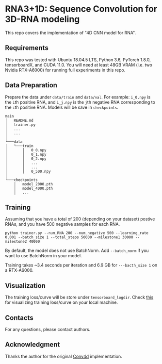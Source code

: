 # RNA3+1D: Sequence Convolution for 3D-RNA modeling
This repo covers the implementation of "4D CNN model for RNA".

## Requirements
This repo was tested with Ubuntu 18.04.5 LTS, Python 3.6, PyTorch 1.8.0, tensorboardX, and CUDA 11.0. You will need at least 48GB VRAM (i.e. two Nvidia RTX-A6000) for running full experiments in this repo.

## Data Preparation
Prepare the data under ```data/train``` and ```data/val```. For example: ```i_0.npy``` is the `i`th positive RNA, and  ```i_j.npy``` is the `j`th negative RNA corresponding to the `i`th positive RNA. Models will be save in ```checkpoints```.
```
main
│   README.md
│   trainer.py   
│   ...
│   ...   
│
└───data   
│   └───train
│       │   0_0.npy
│       │   0_1.npy
│       │   0_2.npy
│       │   ...
│       │   ...
│       │   0_500.npy
│   
└───checkpoints
    │   model_2000.pth
    │   model_4000.pth
    │   ...
```


## Training
Assuming that you have a total of 200 (depending on your dataset) postive RNAs, and you have 500 negative samples for each RNA.
```
python trainer.py --num_RNA 200 --num_negative 500 --learning_rate 0.001 --batch_size 1 --total_steps 50000 --milestone1 30000 --milestone2 40000
```
By default, the model does not use BatchNorm. Add ```--batch_norm``` if you want to use BatchNorm in your model.

Training takes ~3.4 seconds per iteration and 6.6 GB for ```---bacth_size 1``` on a RTX-A6000.

## Visualization
The training loss/curve will be store under ```tensorboard_logdir```. Check [this](https://stackoverflow.com/questions/37987839/how-can-i-run-tensorboard-on-a-remote-server) for visualizing training loss/curve on your local machine.

## Contacts
For any questions, please contact authors.

## Acknowledgment
Thanks the author for the original [Conv4d](https://github.com/ZhengyuLiang24/Conv4d-PyTorch) implementation.
